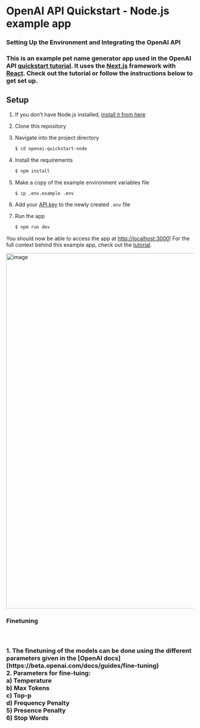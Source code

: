 # OpenAI API Quickstart - Node.js example app

<h3> Setting Up the Environment and Integrating the OpenAI API <h3>

This is an example pet name generator app used in the OpenAI API [quickstart tutorial](https://beta.openai.com/docs/quickstart). It uses the [Next.js](https://nextjs.org/) framework with [React](https://reactjs.org/). Check out the tutorial or follow the instructions below to get set up.

## Setup

1. If you don’t have Node.js installed, [install it from here](https://nodejs.org/en/)

2. Clone this repository

3. Navigate into the project directory

   ```bash
   $ cd openai-quickstart-node
   ```

4. Install the requirements

   ```bash
   $ npm install
   ```

5. Make a copy of the example environment variables file

   ```bash
   $ cp .env.example .env
   ```

6. Add your [API key](https://beta.openai.com/account/api-keys) to the newly created `.env` file

7. Run the app

   ```bash
   $ npm run dev
   ```

You should now be able to access the app at [http://localhost:3000](http://localhost:3000)! For the full context behind this example app, check out the [tutorial](https://beta.openai.com/docs/quickstart).


<img width="952" alt="image" src="https://user-images.githubusercontent.com/56334497/196307675-5ef71077-d73c-48a0-af0c-b07767326310.png">

<h3> Finetuning <h3> <br>
<p> 1. The finetuning of the models can be done using the different parameters given in the [OpenAI docs](https://beta.openai.com/docs/guides/fine-tuning) <br>
2. Parameters for fine-tuing: <br>
a) Temperature <br> 
b) Max Tokens <br>
c) Top-p <br>
d) Frequency Penalty <br>
5) Presence Penalty <br>
6) Stop Words <br> </p> 
